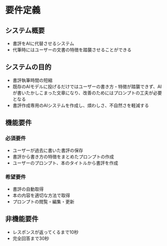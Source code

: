 # 要件定義
## システム概要
- 書評をAIに代替させるシステム
- 代筆時にはユーザーの文書の特徴を踏襲させることができる

## システムの目的
- 書評執筆時間の短縮
- 既存のAIモデルに投げるだけではユーザーの書き方・特徴が踏襲できず、AIが書いたかしこまった文章になり、改善のためにはプロンプトの工夫が必要となる
- 書評作成専用のAIシステムを作成し、煩わしさ、不自然さを軽減する

## 機能要件
### 必須要件
- ユーザーが過去に書いた書評の保存
- 書評から書き方の特徴をまとめたプロンプトの作成
- ユーザーのプロンプト、本のタイトルから書評を作成

### 希望要件
- 書評の自動取得
- 本の内容を適切な方法で取得
- プロンプトの閲覧・編集・更新

## 非機能要件
- レスポンスが返ってくるまで10秒
- 完全回答まで30秒